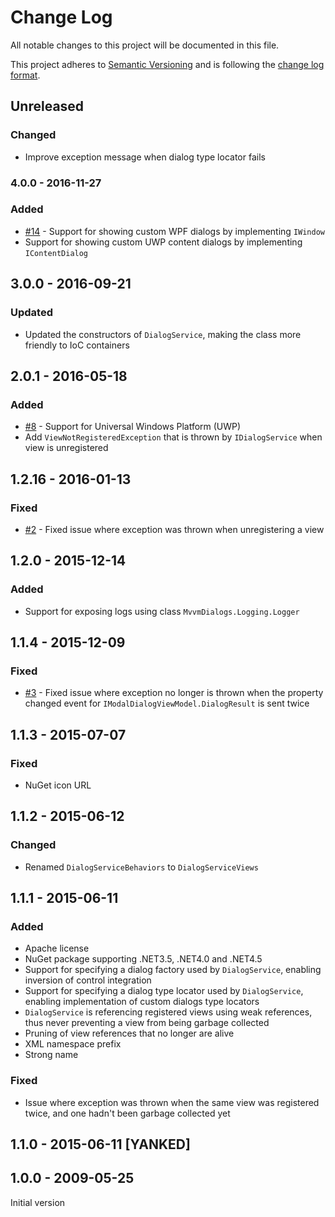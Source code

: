 # Change Log

All notable changes to this project will be documented in this file.

This project adheres to [Semantic Versioning](http://semver.org/) and is following the [change log format](https://github.com/olivierlacan/keep-a-changelog).

## Unreleased

### Changed

- Improve exception message when dialog type locator fails

### 4.0.0 - 2016-11-27

### Added

- [#14](https://github.com/FantasticFiasco/mvvm-dialogs/issues/14) - Support for showing custom WPF dialogs by implementing `IWindow`
- Support for showing custom UWP content dialogs by implementing `IContentDialog`

## 3.0.0 - 2016-09-21

### Updated

- Updated the constructors of `DialogService`, making the class more friendly to IoC containers

## 2.0.1 - 2016-05-18

### Added

- [#8](https://github.com/FantasticFiasco/mvvm-dialogs/issues/8) - Support for Universal Windows Platform (UWP)
- Add `ViewNotRegisteredException` that is thrown by `IDialogService` when view is unregistered

## 1.2.16 - 2016-01-13

### Fixed

- [#2](https://github.com/FantasticFiasco/mvvm-dialogs/issues/2) - Fixed issue where exception was thrown when unregistering a view

## 1.2.0 - 2015-12-14

### Added

- Support for exposing logs using class `MvvmDialogs.Logging.Logger`

## 1.1.4 - 2015-12-09

### Fixed

- [#3](https://github.com/FantasticFiasco/mvvm-dialogs/issues/3) - Fixed issue where exception no longer is thrown when the property changed event for `IModalDialogViewModel.DialogResult` is sent twice

## 1.1.3 - 2015-07-07

### Fixed

- NuGet icon URL

## 1.1.2 - 2015-06-12

### Changed

- Renamed `DialogServiceBehaviors` to `DialogServiceViews`

## 1.1.1 - 2015-06-11

### Added

- Apache license
- NuGet package supporting .NET3.5, .NET4.0 and .NET4.5
- Support for specifying a dialog factory used by `DialogService`, enabling inversion of control integration
- Support for specifying a dialog type locator used by `DialogService`, enabling implementation of custom dialogs type locators
- `DialogService` is referencing registered views using weak references, thus never preventing a view from being garbage collected
- Pruning of view references that no longer are alive
- XML namespace prefix
- Strong name

### Fixed

- Issue where exception was thrown when the same view was registered twice, and one hadn't been garbage collected yet

## 1.1.0 - 2015-06-11 [YANKED]

## 1.0.0 - 2009-05-25

Initial version